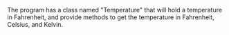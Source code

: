 The program has a class named "Temperature" that will hold a temperature in Fahrenheit, and provide
methods to get the temperature in Fahrenheit, Celsius, and Kelvin. 
